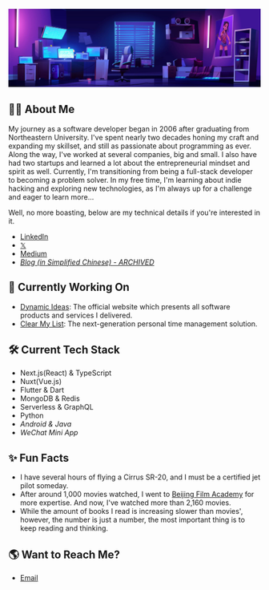 [<img src="./banner.jpg" alt="👋 Hi there!" title="👋 Hi there!"/>](https://twitter.com/captnotes)

## :technologist: About Me

My journey as a software developer began in 2006 after graduating from Northeastern University. I've spent nearly two decades honing my craft and expanding my skillset, and still as passionate about programming as ever. Along the way, I've worked at several companies, big and small. I also have had two startups and learned a lot about the entrepreneurial mindset and spirit as well. Currently, I'm transitioning from being a full-stack developer to becoming a problem solver. In my free time, I'm learning about indie hacking and exploring new technologies, as I'm always up for a challenge and eager to learn more...

Well, no more boasting, below are my technical details if you're interested in it.

- [LinkedIn](https://www.linkedin.com/in/xinwencheng)
- [𝕏](https://twitter.com/captnotes)
- [Medium](https://captnotes.medium.com)
- _[Blog (in Simplified Chinese) - ARCHIVED](https://captnotes.github.io)_

## :file_folder: Currently Working On

- [Dynamic Ideas](https://dynamicideas.ai): The official website which presents all software products and services I delivered.
- [Clear My List](https://clearmylist.io): The next-generation personal time management solution.

## :hammer_and_wrench: Current Tech Stack

- Next.js(React) & TypeScript
- Nuxt(Vue.js)
- Flutter & Dart
- MongoDB & Redis
- Serverless & GraphQL
- Python
- _Android & Java_
- _WeChat Mini App_

## :sparkles: Fun Facts

- I have several hours of flying a Cirrus SR-20, and I must be a certified jet pilot someday.
- After around 1,000 movies watched, I went to [Beijing Film Academy](https://eng.bfa.edu.cn) for more expertise. And now, I've watched more than 2,160 movies.
- While the amount of books I read is increasing slower than movies', however, the number is just a number, the most important thing is to keep reading and thinking.

## :earth_americas: Want to Reach Me?

- [Email](mailto:XinwenCheng@Live.com?subject=Greeting%20from%20a%20GitHub%20user)

<!-- Emoji icons: https://emojipedia.org -->
